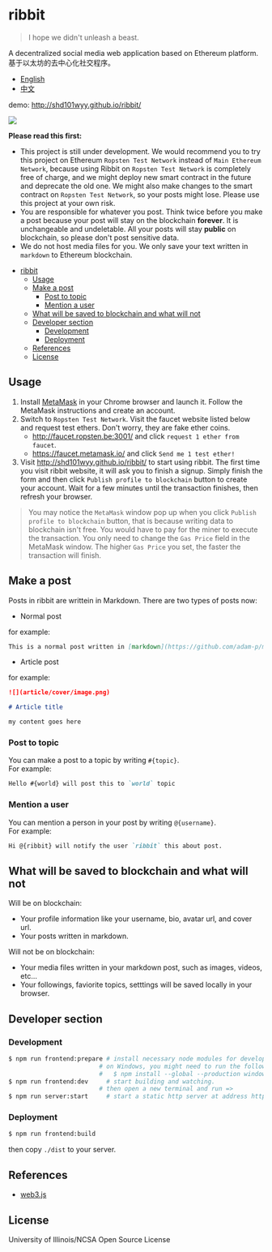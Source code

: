 # ribbit

> I hope we didn't unleash a beast.

A decentralized social media web application based on Ethereum platform.  
基于以太坊的去中心化社交程序。

* [English](./README.md)
* [中文](./README_CN.md)

demo: http://shd101wyy.github.io/ribbit/

![](https://user-images.githubusercontent.com/1908863/39964114-7a7d8d20-5642-11e8-8d75-8a823240c36a.PNG)

**Please read this first:** 

* This project is still under development. We would recommend you to try this project on Ethereum `Ropsten Test Network` instead of `Main Ethereum Network`, because using Ribbit on `Ropsten Test Network` is completely free of charge, and we might deploy new smart contract in the future and deprecate the old one. We might also make changes to the smart contract on `Ropsten Test Network`, so your posts might lose. Please use this project at your own risk.  
* You are responsible for whatever you post. Think twice before you make a post because your post will stay on the blockchain **forever**. It is unchangeable and undeletable. All your posts will stay **public** on blockchain, so please don't post sensitive data.
* We do not host media files for you. We only save your text written in `markdown` to Ethereum blockchain.


<!-- @import "[TOC]" {cmd="toc" depthFrom=1 depthTo=6 orderedList=false} -->

<!-- code_chunk_output -->

* [ribbit](#ribbit)
	* [Usage](#usage)
	* [Make a post](#make-a-post)
		* [Post to topic](#post-to-topic)
		* [Mention a user](#mention-a-user)
	* [What will be saved to blockchain and what will not](#what-will-be-saved-to-blockchain-and-what-will-not)
	* [Developer section](#developer-section)
		* [Development](#development)
		* [Deployment](#deployment)
	* [References](#references)
	* [License](#license)

<!-- /code_chunk_output -->

## Usage

1.  Install [MetaMask](https://metamask.io/) in your Chrome browser and launch it. Follow the MetaMask instructions and create an account.
2.  Switch to `Ropsten Test Network`. Visit the faucet website listed below and request test ethers. Don't worry, they are fake ether coins.
	* http://faucet.ropsten.be:3001/ and click `request 1 ether from faucet`.
	* https://faucet.metamask.io/ and click `Send me 1 test ether!`
3.  Visit http://shd101wyy.github.io/ribbit/ to start using ribbit. The first time you visit ribbit website, it will ask you to finish a signup. Simply finish the form and then click `Publish profile to blockchain` button to create your account. Wait for a few minutes until the transaction finishes, then refresh your browser.

> You may notice the `MetaMask` window pop up when you click `Publish profile to blockchain` button, that is because writing data to blockchain isn't free. You would have to pay for the miner to execute the transaction. You only need to change the `Gas Price` field in the MetaMask window. The higher `Gas Price` you set, the faster the transaction will finish.

## Make a post

Posts in ribbit are writtein in Markdown.
There are two types of posts now:

* Normal post

for example:

```markdown
This is a normal post written in [markdown](https://github.com/adam-p/markdown-here/wiki/Markdown-Cheatsheet).
```

* Article post

for example:

```markdown
![](article/cover/image.png)

# Article title

my content goes here
```

### Post to topic

You can make a post to a topic by writing `#{topic}`.  
For example:

```markdown
Hello #{world} will post this to `world` topic
```

### Mention a user

You can mention a person in your post by writing `@{username}`.  
For example:

```markdown
Hi @{ribbit} will notify the user `ribbit` this about post.
```

## What will be saved to blockchain and what will not

Will be on blockchain:
* Your profile information like your username, bio, avatar url, and cover url.
* Your posts written in markdown.

Will not be on blockchain:
* Your media files written in your markdown post, such as images, videos, etc...
* Your followings, faviorite topics, setttings will be saved locally in your browser. 


## Developer section

### Development

```bash
$ npm run frontend:prepare # install necessary node modules for development
                         # on Windows, you might need to run the following in advance:
                         #   $ npm install --global --production windows-build-tools
$ npm run frontend:dev     # start building and watching.
                         # then open a new terminal and run =>
$ npm run server:start     # start a static http server at address http://127.0.0.1:12345.
```

### Deployment

```bash
$ npm run frontend:build
```

then copy `./dist` to your server.

## References

* [web3.js](https://web3js.readthedocs.io/en/1.0/)


## License 

University of Illinois/NCSA
Open Source License